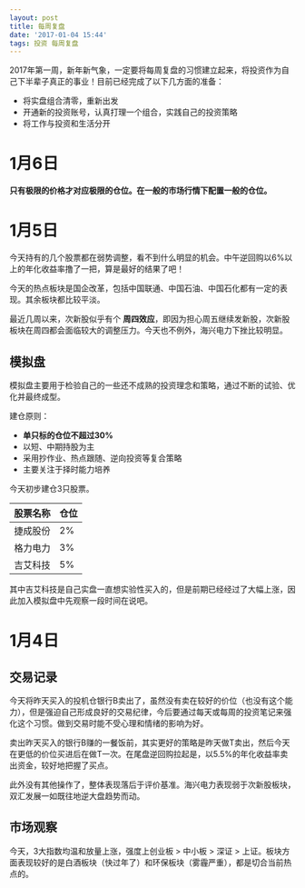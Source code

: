 ```yaml
---
layout: post
title: 每周复盘
date: '2017-01-04 15:44'
tags: 投资 每周复盘
---
```


2017年第一周，新年新气象，一定要将每周复盘的习惯建立起来，将投资作为自己下半辈子真正的事业！目前已经完成了以下几方面的准备：

- 将实盘组合清零，重新出发
- 开通新的投资账号，认真打理一个组合，实践自己的投资策略
- 将工作与投资和生活分开

# 1月6日

**只有极限的价格才对应极限的仓位。在一般的市场行情下配置一般的仓位。**

# 1月5日

今天持有的几个股票都在弱势调整，看不到什么明显的机会。中午逆回购以6%以上的年化收益率撸了一把，算是最好的结果了吧！

今天的热点板块是国企改革，包括中国联通、中国石油、中国石化都有一定的表现。其余板块都比较平淡。

最近几周以来，次新股似乎有个 **周四效应**，即因为担心周五继续发新股，次新股板块在周四都会面临较大的调整压力。今天也不例外，海兴电力下挫比较明显。

## 模拟盘

模拟盘主要用于检验自己的一些还不成熟的投资理念和策略，通过不断的试验、优化并最终成型。

建仓原则：

- **单只标的仓位不超过30%**
- 以短、中期持股为主
- 采用抄作业、热点跟随、逆向投资等复合策略
- 主要关注于择时能力培养

今天初步建仓3只股票。

| 股票名称 | 仓位  |
| :--- | :-- |
| 捷成股份 | 2%  |
| 格力电力 | 3%  |
| 吉艾科技 | 5%  |

其中吉艾科技是自己实盘一直想实验性买入的，但是前期已经经过了大幅上涨，因此加入模拟盘中先观察一段时间在说吧。

# 1月4日

## 交易记录

今天将昨天买入的投机仓银行B卖出了，虽然没有卖在较好的价位（也没有这个能力），但是强迫自己形成良好的交易纪律，今后要通过每天或每周的投资笔记来强化这个习惯。做到交易时能不受心理和情绪的影响为好。

卖出昨天买入的银行B赚的一餐饭前，其实更好的策略是昨天做T卖出，然后今天在更低的价位买进后在做T一次。在尾盘逆回购拉起是，以5.5%的年化收益率卖出资金，较好地把握了买点。

此外没有其他操作了，整体表现落后于评价基准。海兴电力表现弱于次新股板块，双汇发展一如既往地逆大盘趋势而动。

## 市场观察

今天，3大指数均温和放量上涨，强度上创业板 > 中小板 > 深证 > 上证。板块方面表现较好的是白酒板块（快过年了）和环保板块（雾霾严重），都是切合当前热点的。
